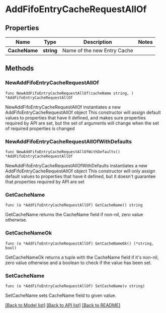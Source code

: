 # AddFifoEntryCacheRequestAllOf

## Properties

Name | Type | Description | Notes
------------ | ------------- | ------------- | -------------
**CacheName** | **string** | Name of the new Entry Cache | 

## Methods

### NewAddFifoEntryCacheRequestAllOf

`func NewAddFifoEntryCacheRequestAllOf(cacheName string, ) *AddFifoEntryCacheRequestAllOf`

NewAddFifoEntryCacheRequestAllOf instantiates a new AddFifoEntryCacheRequestAllOf object
This constructor will assign default values to properties that have it defined,
and makes sure properties required by API are set, but the set of arguments
will change when the set of required properties is changed

### NewAddFifoEntryCacheRequestAllOfWithDefaults

`func NewAddFifoEntryCacheRequestAllOfWithDefaults() *AddFifoEntryCacheRequestAllOf`

NewAddFifoEntryCacheRequestAllOfWithDefaults instantiates a new AddFifoEntryCacheRequestAllOf object
This constructor will only assign default values to properties that have it defined,
but it doesn't guarantee that properties required by API are set

### GetCacheName

`func (o *AddFifoEntryCacheRequestAllOf) GetCacheName() string`

GetCacheName returns the CacheName field if non-nil, zero value otherwise.

### GetCacheNameOk

`func (o *AddFifoEntryCacheRequestAllOf) GetCacheNameOk() (*string, bool)`

GetCacheNameOk returns a tuple with the CacheName field if it's non-nil, zero value otherwise
and a boolean to check if the value has been set.

### SetCacheName

`func (o *AddFifoEntryCacheRequestAllOf) SetCacheName(v string)`

SetCacheName sets CacheName field to given value.



[[Back to Model list]](../README.md#documentation-for-models) [[Back to API list]](../README.md#documentation-for-api-endpoints) [[Back to README]](../README.md)


